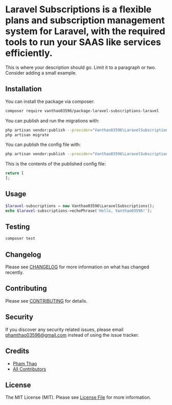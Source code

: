 # Laravel Subscriptions is a flexible plans and subscription management system for Laravel, with the required tools to run your SAAS like services efficiently.

This is where your description should go. Limit it to a paragraph or two. Consider adding a small example.

## Installation

You can install the package via composer:

```bash
composer require vanthao03596/package-laravel-subscriptions-laravel
```

You can publish and run the migrations with:

```bash
php artisan vendor:publish --provider="Vanthao03596\LaravelSubscriptions\LaravelSubscriptionsServiceProvider" --tag="migrations"
php artisan migrate
```

You can publish the config file with:
```bash
php artisan vendor:publish --provider="Vanthao03596\LaravelSubscriptions\LaravelSubscriptionsServiceProvider" --tag="config"
```

This is the contents of the published config file:

```php
return [
];
```

## Usage

``` php
$laravel-subscriptions = new Vanthao03596\LaravelSubscriptions();
echo $laravel-subscriptions->echoPhrase('Hello, Vanthao03596!');
```

## Testing

``` bash
composer test
```

## Changelog

Please see [CHANGELOG](CHANGELOG.md) for more information on what has changed recently.

## Contributing

Please see [CONTRIBUTING](CONTRIBUTING.md) for details.

## Security

If you discover any security related issues, please email phamthao03596@gmail.com instead of using the issue tracker.

## Credits

- [Pham Thao](https://github.com/PhamThao)
- [All Contributors](../../contributors)

## License

The MIT License (MIT). Please see [License File](LICENSE.md) for more information.
